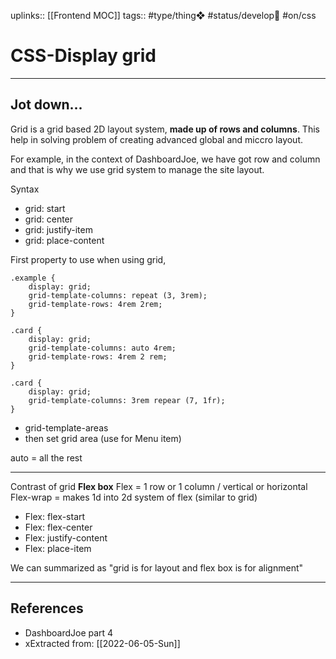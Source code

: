 uplinks:: [[Frontend MOC]]
tags:: #type/thing❖ #status/develop🔧 #on/css 

# CSS-Display grid
---
## Jot down...
Grid is a grid based 2D layout system, **made up of rows and columns**. This help in solving problem of creating advanced global and miccro layout.

For example, in the context of DashboardJoe, we have got row and column and that is why we use grid system to manage the site layout.

Syntax
- grid: start
- grid: center
- grid: justify-item
- grid: place-content

First property to use when using grid, 

```
.example {
	display: grid;
	grid-template-columns: repeat (3, 3rem);
	grid-template-rows: 4rem 2rem;
}

.card {
	display: grid;
	grid-template-columns: auto 4rem;
	grid-template-rows: 4rem 2 rem;
}

.card {
	display: grid;
	grid-template-columns: 3rem repear (7, 1fr);
}

```

- grid-template-areas
- then set grid area (use for Menu item)

auto = all the rest

---

Contrast of grid **Flex box**
Flex = 1 row or 1 column / vertical or horizontal
Flex-wrap = makes 1d into 2d system of flex (similar to grid)

- Flex: flex-start
- Flex: flex-center
- Flex: justify-content
- Flex: place-item

We can summarized as "grid is for layout and flex box is for alignment"

---
## References
- DashboardJoe part 4
- xExtracted from: [[2022-06-05-Sun]]